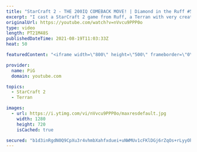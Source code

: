 ```yaml
---
title: "StarCraft 2 - THE 200IQ COMEBACK MOVE! | Diamond in the Ruff #51"
excerpt: "I cast a StarCraft 2 game from Ruff, a Terran with very creative gameplay. How will he ruff up his Zerg opponent? Okay, this strat was pretty big brain, like 200IQ at least 🐷 Support PiG: https://www.pigstarcraft.com/support/  Check out all episodes of 💎 Diamond in the Ruff: https://www.youtube.com/playlist?list=PLFUDU8AOevUfdEq20wYq8Sm9z3sc1yn0l"
originalUrl: https://youtube.com/watch?v=nVvcu9PPP0o
type: video
length: PT21M48S
publishedDateTime: 2021-08-19T11:03:33Z
heat: 50

featuredContent: "<iframe width=\"800\" height=\"500\" frameborder=\"0\" src=\"https://www.youtube.com/embed/nVvcu9PPP0o\" allow=\"accelerometer; autoplay; encrypted-media; gyroscope; picture-in-picture\" allowfullscreen></iframe>"

provider:
  name: PiG
  domain: youtube.com

topics:
  - StarCraft 2
  - Terran

images:
  - url: https://i.ytimg.com/vi/nVvcu9PPP0o/maxresdefault.jpg
    width: 1280
    height: 720
    isCached: true

secured: "b1d3inRgdN0Q9CpXu3r4vhmbXahfxduei+uNWMUv1cFKlDGj6rZqOs+rLyyOhRiTIKoVg8elqoDGqsTZ/5MVVK5ibM0MTEvS7HwOoVWTZMcZiYks3UB8BNKajoBm5RrpzMJvgR5OcqNcul1RBjHXye0lMoY20qYf4JxjGf5mdQNGBfUmsFB1Ywam0g0p2KtvYkQ2jzAPB7mQquOpenpi0nS6OaedT0bqEU1HHiKRZFu29g+YFdvfGA+aYSQca9ffx2TUQD2hhGOFe0m+xFjR3OKcZjZC5E2HUmgMgSfL/cncpvsVh8R+Hbt3l6gffAQyb/Mf36d4IFDcdu3JHV7JcggC07P+gfUpoYY0IwSX5zb6X2pzJ+4sbTKkT+KDhlibSQEhIB/Fv/WTSxnq5zbKQJE1nTqDwEm4A2CDHGGIFqc=;EWgPhOMJ4GuJZI9pHYohkA=="
---
```


